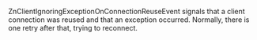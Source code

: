 ZnClientIgnoringExceptionOnConnectionReuseEvent signals that a client connection was reused and that an exception occurred. Normally, there is one retry after that, trying to reconnect.
